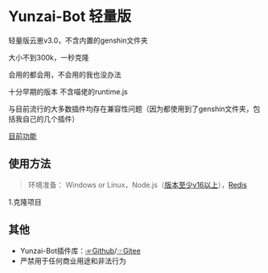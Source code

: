 # Yunzai-Bot 轻量版
轻量版云崽v3.0，不含内置的genshin文件夹

大小不到300k，一秒克隆

会用的都会用，不会用的我也没办法

十分早期的版本 不含喵佬的runtime.js

与目前流行的大多数插件均存在兼容性问题（因为都使用到了genshin文件夹，包括我自己的几个插件）

[目前功能](https://github.com/Le-niao/Yunzai-Bot/tree/main/plugins/genshin)

## 使用方法
>环境准备： Windows or Linux，Node.js（[版本至少v16以上](http://nodejs.cn/download/)），[Redis](https://redis.io/docs/getting-started/installation/)

1.克隆项目

## 其他
- Yunzai-Bot插件库：[☞Github](https://github.com/yhArcadia/Yunzai-Bot-plugins-index)/[☞Gitee](https://gitee.com/yhArcadia/Yunzai-Bot-plugins-index)
- 严禁用于任何商业用途和非法行为
